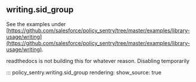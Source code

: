 writing.sid_group
-----------------

See the examples under [https://github.com/salesforce/policy_sentry/tree/master/examples/library-usage/writing](https://github.com/salesforce/policy_sentry/tree/master/examples/library-usage/writing).


readthedocs is not building this for whatever reason. Disabling temporarily

::: policy_sentry.writing.sid_group
    rendering:
      show_source: true



